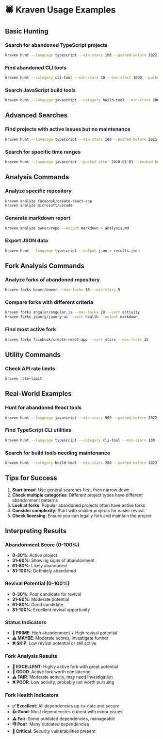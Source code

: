 # 🕷️ Kraven Usage Examples

## Basic Hunting

### Search for abandoned TypeScript projects
```bash
kraven hunt --language typescript --min-stars 100 --pushed-before 2022-01-01
```

### Find abandoned CLI tools
```bash
kraven hunt --category cli-tool --min-stars 50 --max-stars 1000 --pushed-before 2023-01-01
```

### Search JavaScript build tools
```bash
kraven hunt --language javascript --category build-tool --min-stars 200
```

## Advanced Searches

### Find projects with active issues but no maintenance
```bash
kraven hunt --language typescript --min-stars 100 --pushed-before 2021-01-01 --limit 10
```

### Search for specific time ranges
```bash
kraven hunt --language javascript --pushed-after 2020-01-01 --pushed-before 2022-01-01
```

## Analysis Commands

### Analyze specific repository
```bash
kraven analyze facebook/create-react-app
kraven analyze microsoft/vscode
```

### Generate markdown report
```bash
kraven analyze owner/repo --output markdown > analysis.md
```

### Export JSON data
```bash
kraven hunt --language typescript --output json > results.json
```

## Fork Analysis Commands

### Analyze forks of abandoned repository
```bash
kraven forks bower/bower --max-forks 10 --min-stars 5
```

### Compare forks with different criteria
```bash
kraven forks angular/angular.js --max-forks 20 --sort activity
kraven forks jquery/jquery-ui --sort health --output markdown
```

### Find most active fork
```bash
kraven forks facebook/create-react-app --sort stars --max-forks 15
```

## Utility Commands

### Check API rate limits
```bash
kraven rate-limit
```

## Real-World Examples

### Hunt for abandoned React tools
```bash
kraven hunt --language javascript --min-stars 500 --pushed-before 2022-01-01 --limit 5
```

### Find TypeScript CLI utilities
```bash
kraven hunt --language typescript --category cli-tool --min-stars 100 --limit 10
```

### Search for build tools needing maintenance
```bash
kraven hunt --category build-tool --min-stars 200 --pushed-before 2023-01-01
```

## Tips for Success

1. **Start broad**: Use general searches first, then narrow down
2. **Check multiple categories**: Different project types have different abandonment patterns
3. **Look at forks**: Popular abandoned projects often have active forks
4. **Consider complexity**: Start with smaller projects for easier revival
5. **Check licensing**: Ensure you can legally fork and maintain the project

## Interpreting Results

### Abandonment Score (0-100%)
- **0-30%**: Active project
- **31-60%**: Showing signs of abandonment
- **61-80%**: Likely abandoned
- **81-100%**: Definitely abandoned

### Revival Potential (0-100%)
- **0-30%**: Poor candidate for revival
- **31-60%**: Moderate potential
- **61-80%**: Good candidate
- **81-100%**: Excellent revival opportunity

### Status Indicators
- **🎯 PRIME**: High abandonment + High revival potential
- **⚠️ MAYBE**: Moderate scores, investigate further
- **❌ SKIP**: Low revival potential or still active

### Fork Analysis Results
- **🌟 EXCELLENT**: Highly active fork with great potential
- **🎯 GOOD**: Active fork worth considering
- **⚠️ FAIR**: Moderate activity, may need investigation
- **❌ POOR**: Low activity, probably not worth pursuing

### Fork Health Indicators
- **✅ Excellent**: All dependencies up-to-date and secure
- **👍 Good**: Most dependencies current with minor issues
- **⚠️ Fair**: Some outdated dependencies, manageable
- **👎 Poor**: Many outdated dependencies
- **🚨 Critical**: Security vulnerabilities present
